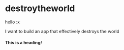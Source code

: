 # destroytheworld
hello
:x

I want to build an app that effectively destroys the world

#### This is a heading!
